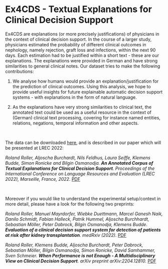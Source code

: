 # Ex4CDS - Textual Explanations for Clinical Decision Support 

Ex4CDS are explanations (or more precisely justifications) of physicians in the context of clinical decision support. In the course of a larger study, physicians estimated the probability of different clinical outcomes in nephology, namely rejection, graft loss and infections, within the next 90 days. Each estimation had to be justified within a short text - these are our explanations. The explanations were provided in German and have strong similarities to general clinical notes. Our dataset tries to make the following contributions:

1) We analyse how humans would provide an explanation/justification for the prediction of clinical outcomes. Using this analysis, we hope to provide useful insights for future explainable automatic decision support systems - with explanations in the form of natural language.

2) As the explanations have very strong similarities to clinical text, the annotated text could be used as a useful resource in the context of (German) clinical text processing, covering for instance named entities, relations, negations, temporal information and other aspects.

&nbsp;

The data can be downloaded [here](https://drive.google.com/file/d/110DUrMdXqdGAJpaUlub_Lr0w3NXU0v0C/view?usp=sharing), and is described in our paper which will be presented at LREC 2022:

*Roland Roller, Aljoscha Burchardt, Nils Feldhus, Laura Seiffe, Klemens Budde, Simon Ronicke and Bilgin Osmanodja. **An Annotated Corpus of Textual Explanations for Clinical Decision Support**. Proceedings of the International Conference on Language Resources and Evaluation (LREC 2022), Marseille, France, 2022.* [PDF](http://www.lrec-conf.org/proceedings/lrec2022/pdf/2022.lrec-1.248.pdf)

&nbsp;

Moreover if you would like to understand the experimental setup/context in more detail, please have a look for the following two preprints:

*Roland Roller, Manuel Mayrdorfer, Wiebke Duettmann, Marcel Ganesh Naik, Danilo Schmidt, Fabian Halleck, Patrik Hummel, Aljoscha Burchhardt, Sebastian Möller, Peter Dabrock, Bilgin Osmanodja, Klemens Budde. **Evaluation of a clinical decision support system for detection of patients at risk after kidney transplantation**. medRxiv (2022).* [PDF](https://www.medrxiv.org/content/10.1101/2022.05.12.22275019v1)

*Roland Roller, Klemens Budde, Aljoscha Burchardt, Peter Dabrock, Sebastian Möller, Bilgin Osmanodja, Simon Ronicke, David Samhammer, Sven Schmeier. **When Performance is not Enough - A Multidisciplinary View on Clinical Decision Support**. arXiv preprint arXiv:2204.12810.* [PDF](https://arxiv.org/abs/2204.12810)


